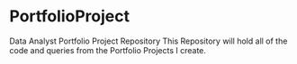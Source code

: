 # PortfolioProject

Data Analyst Portfolio Project Repository
This Repository will hold all of the code and queries from the Portfolio Projects I create.
